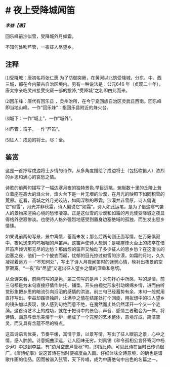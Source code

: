 # # 夜上受降城闻笛

***李益【唐】***

回乐峰前沙似雪，受降城外月如霜。

不知何处吹芦管，一夜征人尽望乡。

## 注释

⑴受降城：唐初名将张仁愿 为了防御突厥，在黄河以北筑受降城，分东、中、西三城，都在今内蒙古自治区境内。另有一种说法是：公元646 年（贞观二十年），唐太宗亲临灵州接受突厥一部的投降,“受降城”之名即由此而来。

⑵回乐峰：唐代有回乐县 ，灵州治所，在今宁夏回族自治区灵武县西南。回乐峰即当地山峰。一作“回乐烽”：指回乐县附近的烽火台。

⑶城下：一作“城上”，一作“城外”。

⑷芦管：笛子。一作“芦笛”。

⑸征人：戍边的将士。尽：全。

## 鉴赏

这是一首抒写戍边将士乡情的诗作，从多角度描绘了戍边将士（包括吹笛人）浓烈的乡思和满心的哀愁之情。

诗歌的前两句描写了一幅边塞月夜的独特景色.举目远眺，蜿蜒数十里的丘陵上耸立着座座高大的烽火台，烽火台下是一片无垠的沙漠，在月光的映照下如同积雪的荒原。近看，高城之外月光皎洁，如同深秋的寒霜。沙漠并非雪原，诗人偏说它“似雪”，月光并非秋霜，诗人偏说它“如霜”。诗人如此运笔，是为了借这寒气袭人的景物来渲染心境的愁惨凄凉。正是这似雪的沙漠和如霜的月光使受降城之夜显得格外空寂惨淡。也使诗人格外强烈地感受到置身边塞绝域的孤独，而生发出思乡情愫。

如果说前两句写景，景中寓情，蓄而未发；那么后两句则正面写情。在万籁俱寂中，夜风送来呜呜咽咽的芦笛声。这笛声使诗人想到：是哪座烽火台上的戍卒在借芦笛声倾诉那无尽的边愁？那幽怨的笛声又触动了多少征人的思乡愁？在这漫长的边塞之夜，他们一个个披衣而起，忧郁的目光掠过似雪的沙漠，如霜的月地，久久凝视着远方······“不知何处”，写出了诗人月夜闻笛时的迷惘心情，映衬出夜景的空寥寂寞。“一夜”和“尽望”又道出征人望乡之情的深重和急切。

从全诗来看，前两句写的是色，第三句写的是声；末句抒心中所感，写的是情。前三句都是为末句直接抒情作烘托、铺垫。开头由视觉形象引动绵绵乡情，进而由听觉形象把乡思的暗流引向滔滔的感情的洪波。前三句已经蓄势有余，末句一般就用直抒写出。李益却蹊径独辟，让满孕之情在结尾处打个回旋，用拟想中的征人望乡的镜头加以表现，使人感到句绝而意不绝，在戛然而止处仍然漾开一个又一个涟漪。这首诗艺术上的成功，就在于把诗中的景色、声音、感情三者融合为一体，将诗情、画意与音乐美熔于一炉，组成了一个完整的艺术整体，意境浑成，简洁空灵，而又具有含蕴不尽的特点。

这首诗语言优美，节奏平缓，寓情于景，以景写情，写出了征人眼前之景，心中之情，感人肺腑。诗意婉曲深远，让人回味无穷。刘禹锡《和令孤相公言怀寄河中杨少尹》中提到李益，有“边月空悲芦管秋”句，即指此诗。可见此诗在当时已传诵很广。《唐诗纪事》说这首诗在当时便被度曲入画。仔细体味全诗意境，的确也是谱歌作画的佳品。因而被谱入弦管，天下传唱，成为中唐绝句中出色的名篇之一。
